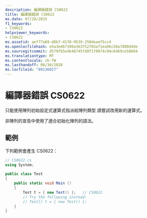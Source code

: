 ```yaml
---
description: 編譯器錯誤 CS0622
title: 編譯器錯誤 CS0622
ms.date: 07/20/2015
f1_keywords:
- CS0622
helpviewer_keywords:
- CS0622
ms.assetid: aef77a69-d8b7-41f8-9539-258deaef5cc4
ms.openlocfilehash: e5a3ed67398a363752703af1ea96c58a7080d49e
ms.sourcegitcommit: d579fb5e4b46745fd0f1f8874c94c6469ce58604
ms.translationtype: MT
ms.contentlocale: zh-TW
ms.lasthandoff: 08/30/2020
ms.locfileid: "89136027"
---
```

# <a name="compiler-error-cs0622"></a>編譯器錯誤 CS0622
只能使用陣列初始設定式運算式指派給陣列類型 請嘗試改用新的運算式。  
  
 非陣列的宣告中使用了適合初始化陣列的語法。  
  
## <a name="example"></a>範例  
 下列範例會產生 CS0622：  
  
```csharp  
// CS0622.cs  
using System;  
  
public class Test  
{  
    public static void Main ()  
    {  
        Test t = { new Test() };   // CS0622  
        // Try the following instead:  
        // Test[] t = { new Test() };  
    }  
}  
```
